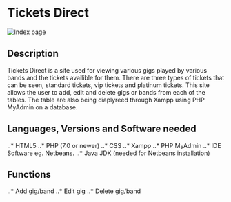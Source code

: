 # Tickets Direct

![Index page](https://github.com/D00199848/CA4/blob/master/images/bootstrap.jpg)


## Description

Tickets Direct is a site used for viewing various gigs played by various bands and the tickets availible for them. 
There are three types of tickets that can be seen, standard tickets, vip tickets and platinum tickets. 
This site allows the user to add, edit and delete gigs or bands from each of the tables.
The table are also being diaplyreed through Xampp using PHP MyAdmin on a database.

## Languages, Versions and Software needed

..* HTML5
..* PHP (7.0 or newer)
..* CSS
..* Xampp
..* PHP MyAdmin
..* IDE Software eg. Netbeans.
..* Java JDK (needed for Netbeans installation)

## Functions

..* Add gig/band
..* Edit gig
..* Delete gig/band
